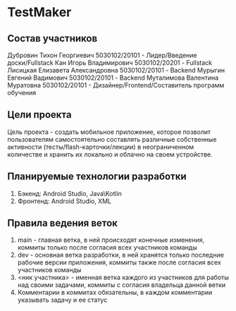 # TestMaker
## Состав участников
Дубровин Тихон Георгиевич 5030102/20101 - Лидер/Введение доски/Fullstack
Кан Игорь Владимирович 5030102/20201 - Fullstack
Лисицкая Елизавета Александровна 5030102/20101 - Backend
Мурыгин Евгений Вадимович 5030102/20101 - Backend
Муталимова Валентина Муратовна 5030102/20101 - Дизайнер/Frontend/Составитель программ обучения
## Цели проекта
Цель проекта - создать мобильное приложение, которое позволит пользователям самостоятельно составлять различные собственные активности (тесты/flash-карточки/лекции) в неограниченном количестве и хранить их локально и облачно на своем устройстве.
## Планируемые технологии разработки
1. Бэкенд: Android Studio, Java\Kotlin
2. Фронтенд: Android Studio, XML
## Правила ведения веток
1. main - главная ветка, в ней происходят конечные изменения, коммиты только после согласия всех участников команды
2. dev - основная ветка разработки, в ней хранятся только последние рабочие версии приложения, коммиты также после согласия всех участников команды
3. <ник участника> - именная ветка каждого из участников для работы над своими задачами, коммиты с согласия владельца данной ветки
4. Комментарии в коммитах обязательны, в каждом комментарии указывать задачу и ее статус
